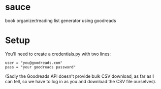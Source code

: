 sauce
=====

book organizer/reading list generator using goodreads


# Setup

You'll need to create a credentials.py with two lines:

    user = "you@goodreads.com"
    pass = "your goodreads password"

(Sadly the Goodreads API doesn't provide bulk CSV download, 
as far as I can tell, so we have to log in as you and 
download the CSV file ourselves).
